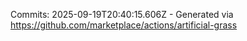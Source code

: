 Commits: 2025-09-19T20:40:15.606Z - Generated via https://github.com/marketplace/actions/artificial-grass
<br>
